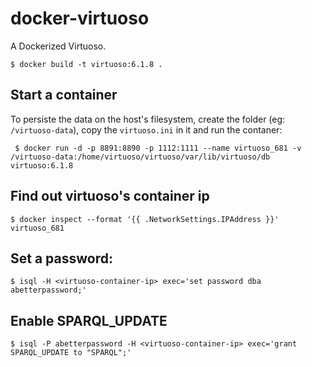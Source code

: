 docker-virtuoso
===============

A Dockerized Virtuoso.

```
$ docker build -t virtuoso:6.1.8 .
```

## Start a container

To persiste the data on the host's filesystem, create the folder (eg: `/virtuoso-data`), copy the `virtuoso.ini` in it and run the contaner:

```
 $ docker run -d -p 8891:8890 -p 1112:1111 --name virtuoso_681 -v /virtuoso-data:/home/virtuoso/virtuoso/var/lib/virtuoso/db virtuoso:6.1.8
```

## Find out virtuoso's container ip

```
$ docker inspect --format '{{ .NetworkSettings.IPAddress }}' virtuoso_681
```

## Set a password:

```
$ isql -H <virtuoso-container-ip> exec='set password dba abetterpassword;'
```

## Enable SPARQL_UPDATE

```
$ isql -P abetterpassword -H <virtuoso-container-ip> exec='grant SPARQL_UPDATE to "SPARQL";'
```
